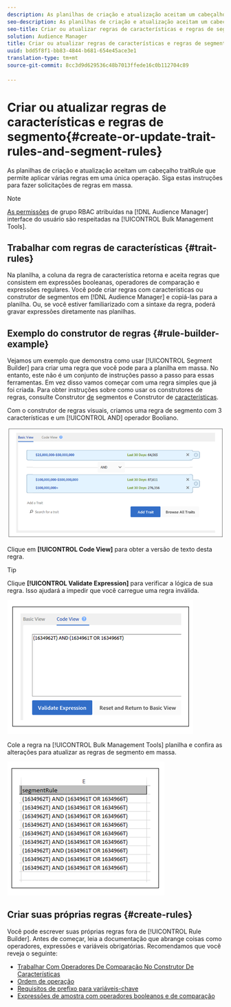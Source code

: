 ```yaml
---
description: As planilhas de criação e atualização aceitam um cabeçalho traitRule que permite aplicar várias regras em uma única operação. Siga estas instruções para fazer solicitações de regras em massa.
seo-description: As planilhas de criação e atualização aceitam um cabeçalho traitRule que permite aplicar várias regras em uma única operação. Siga estas instruções para fazer solicitações de regras em massa.
seo-title: Criar ou atualizar regras de características e regras de segmento
solution: Audience Manager
title: Criar ou atualizar regras de características e regras de segmento
uuid: bdd5f8f1-bb83-4844-b681-654e45ace3e1
translation-type: tm+mt
source-git-commit: 8cc3d9d629536c48b7013ffede16c0b112704c89

---
```



# Criar ou atualizar regras de características e regras de segmento{#create-or-update-trait-rules-and-segment-rules}

As planilhas de criação e atualização aceitam um cabeçalho traitRule que permite aplicar várias regras em uma única operação. Siga estas instruções para fazer solicitações de regras em massa.

<!-- 

<p>c_bulk_rules.xml </p>

 -->

>[!NOTE]
>
>[As permissões](../../features/administration/administration-overview.md) de grupo RBAC atribuídas na [!DNL Audience Manager] interface do usuário são respeitadas na [!UICONTROL Bulk Management Tools].

## Trabalhar com regras de características {#trait-rules}

Na planilha, a coluna da regra de característica retorna e aceita regras que consistem em expressões booleanas, operadores de comparação e expressões regulares. Você pode criar regras com características ou construtor de segmentos em [!DNL Audience Manager] e copiá-las para a planilha. Ou, se você estiver familiarizado com a sintaxe da regra, poderá gravar expressões diretamente nas planilhas.

## Exemplo do construtor de regras {#rule-builder-example}

Vejamos um exemplo que demonstra como usar [!UICONTROL Segment Builder] para criar uma regra que você pode para a planilha em massa. No entanto, este não é um conjunto de instruções passo a passo para essas ferramentas. Em vez disso vamos começar com uma regra simples que já foi criada. Para obter instruções sobre como usar os construtores de regras, consulte Construtor [de](../../features/segments/segment-builder.md) segmentos e Construtor de [características](../../features/traits/about-trait-builder.md).

Com o construtor de regras visuais, criamos uma regra de segmento com 3 características e um [!UICONTROL AND] operador Booliano.

![](assets/visualrule.png)

Clique em **[!UICONTROL Code View]** para obter a versão de texto desta regra.

>[!TIP]
>
>Clique **[!UICONTROL Validate Expression]** para verificar a lógica de sua regra. Isso ajudará a impedir que você carregue uma regra inválida.

![](assets/coderule.png)

Cole a regra na [!UICONTROL Bulk Management Tools] planilha e confira as alterações para atualizar as regras de segmento em massa.

![](assets/segmentrule.png)

## Criar suas próprias regras {#create-rules}

Você pode escrever suas próprias regras fora de [!UICONTROL Rule Builder]. Antes de começar, leia a documentação que abrange coisas como operadores, expressões e variáveis obrigatórias. Recomendamos que você reveja o seguinte:

* [Trabalhar Com Operadores De Comparação No Construtor De Características](../../features/traits/trait-comparison-operators.md)
* [Ordem de operação](../../features/traits/trait-operator-precedence.md)
* [Requisitos de prefixo para variáveis-chave](../../features/traits/trait-variable-prefixes.md)
* [Expressões de amostra com operadores booleanos e de comparação](../../features/traits/trait-expression-samples.md)

